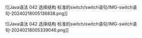 ![[Java语法 042 选择结构 标准的switch/switch语句/IMG-switch语句-20240218005136838.png]]

![[Java语法 042 选择结构 标准的switch/switch语句/IMG-switch语句-20240218005339046.png]]
